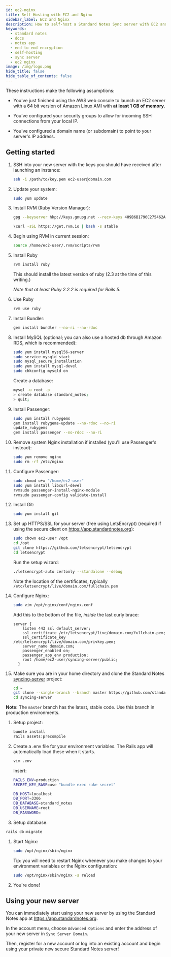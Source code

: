 ```yaml
---
id: ec2-nginx
title: Self-Hosting with EC2 and Nginx
sidebar_label: EC2 and Nginx
description: How to self-host a Standard Notes Sync server with EC2 and Nginx.
keywords:
  - standard notes
  - docs
  - notes app
  - end-to-end encryption
  - self-hosting
  - sync server
  - ec2 nginx
image: /img/logo.png
hide_title: false
hide_table_of_contents: false
---
```


These instructions make the following assumptions:

- You've just finished using the AWS web console to launch an EC2 server with a 64 bit version of Amazon Linux AMI with **at least 1 GB of memory**.

- You've configured your security groups to allow for incoming SSH connections from your local IP.

- You've configured a domain name (or subdomain) to point to your server's IP address.

## Getting started

1. SSH into your new server with the keys you should have received after launching an instance:

   ```bash
   ssh -i /path/to/key.pem ec2-user@domain.com
   ```

1. Update your system:

   ```bash
   sudo yum update
   ```

1. Install RVM (Ruby Version Manager):

   ```bash
   gpg --keyserver hkp://keys.gnupg.net --recv-keys 409B6B1796C275462A1703113804BB82D39DC0E3

   \curl -sSL https://get.rvm.io | bash -s stable
   ```

1. Begin using RVM in current session:

   ```bash
   source /home/ec2-user/.rvm/scripts/rvm
   ```

1. Install Ruby

   ```bash
   rvm install ruby
   ```

   This should install the latest version of ruby (2.3 at the time of this writing.)

   _Note that at least Ruby 2.2.2 is required for Rails 5._

1. Use Ruby

   ```bash
   rvm use ruby
   ```

1. Install Bundler:

   ```bash
   gem install bundler --no-ri --no-rdoc
   ```

1. Install MySQL (optional; you can also use a hosted db through Amazon RDS, which is recommended):

   ```bash
   sudo yum install mysql56-server
   sudo service mysqld start
   sudo mysql_secure_installation
   sudo yum install mysql-devel
   sudo chkconfig mysqld on
   ```

   Create a database:

   ```bash
   mysql -u root -p
   > create database standard_notes;
   > quit;
   ```

1. Install Passenger:

   ```bash
   sudo yum install rubygems
   gem install rubygems-update --no-rdoc --no-ri
   update_rubygems
   gem install passenger --no-rdoc --no-ri
   ```

1. Remove system Nginx installation if installed (you'll use Passenger's instead):

   ```bash
   sudo yum remove nginx
   sudo rm -rf /etc/nginx
   ```

1. Configure Passenger:

   ```bash
   sudo chmod o+x "/home/ec2-user"
   sudo yum install libcurl-devel
   rvmsudo passenger-install-nginx-module
   rvmsudo passenger-config validate-install
   ```

1. Install Git:

   ```bash
   sudo yum install git
   ```

1. Set up HTTPS/SSL for your server (free using LetsEncrypt) (required if using the secure client on https://app.standardnotes.org):

   ```bash
   sudo chown ec2-user /opt
   cd /opt
   git clone https://github.com/letsencrypt/letsencrypt
   cd letsencrypt
   ```

   Run the setup wizard:

   ```bash
   ./letsencrypt-auto certonly --standalone --debug
   ```

   Note the location of the certificates, typically `/etc/letsencrypt/live/domain.com/fullchain.pem`

1. Configure Nginx:

   ```bash
   sudo vim /opt/nginx/conf/nginx.conf
   ```

   Add this to the bottom of the file, _inside_ the last curly brace:

   ```nginx
   server {
       listen 443 ssl default_server;
       ssl_certificate /etc/letsencrypt/live/domain.com/fullchain.pem;
       ssl_certificate_key /etc/letsencrypt/live/domain.com/privkey.pem;
       server_name domain.com;
       passenger_enabled on;
       passenger_app_env production;
       root /home/ec2-user/syncing-server/public;
     }
   ```

1. Make sure you are in your home directory and clone the Standard Notes [syncing-server](https://github.com/standardnotes/syncing-server) project:

   ```bash
   cd ~
   git clone --single-branch --branch master https://github.com/standardnotes/syncing-server.git
   cd syncing-server
   ```

**Note:** The `master` branch has the latest, stable code. Use this branch in production environments.

1. Setup project:

   ```bash
   bundle install
   rails assets:precompile
   ```

1. Create a .env file for your environment variables. The Rails app will automatically load these when it starts.

   ```bash
   vim .env
   ```

   Insert:

   ```bash
   RAILS_ENV=production
   SECRET_KEY_BASE=use "bundle exec rake secret"

   DB_HOST=localhost
   DB_PORT=3306
   DB_DATABASE=standard_notes
   DB_USERNAME=root
   DB_PASSWORD=
   ```

1. Setup database:

```bash
rails db:migrate
```

1. Start Nginx:

   ```bash
   sudo /opt/nginx/sbin/nginx
   ```

   Tip: you will need to restart Nginx whenever you make changes to your environment variables or the Nginx configuration:

   ```bash
   sudo /opt/nginx/sbin/nginx -s reload
   ```

1. You're done!

## Using your new server

You can immediately start using your new server by using the Standard Notes app at https://app.standardnotes.org.

In the account menu, choose `Advanced Options` and enter the address of your new server in `Sync Server Domain`.

Then, register for a new account or log into an existing account and begin using your private new secure Standard Notes server!
